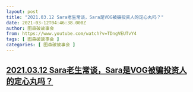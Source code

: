 ```yaml
---
layout: post
title: "2021.03.12 Sara老生常谈，Sara是VOG被骗投资人的定心丸吗？"
date: 2021-03-12T04:46:38.000Z
author: 图森破故事会
from: https://www.youtube.com/watch?v=TDngVEUTvY4
tags: [ 图森破故事会 ]
categories: [ 图森破故事会 ]
---
```

<!--1615524398000-->
[2021.03.12 Sara老生常谈，Sara是VOG被骗投资人的定心丸吗？](https://www.youtube.com/watch?v=TDngVEUTvY4)
------

<div>

</div>

